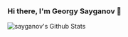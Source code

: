 ### Hi there, I'm Georgy Sayganov 👋

<img align="left" alt="sayganov's Github Stats" src="https://github-readme-stats.vercel.app/api?username=sayganov&count_private=false&show_icons=true&hide_border=false">
